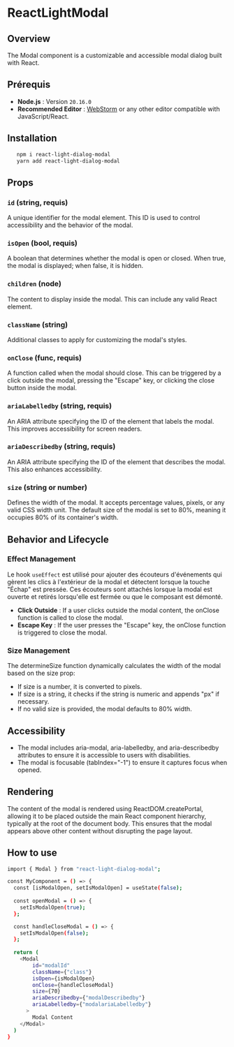 # ReactLightModal

## Overview

The Modal component is a customizable and accessible modal dialog built with React.

## Prérequis

- **Node.js** : Version `20.16.0`
- **Recommended Editor** : [WebStorm](https://www.jetbrains.com/webstorm/) or any other editor compatible with JavaScript/React.

## Installation

```bash
   npm i react-light-dialog-modal
   yarn add react-light-dialog-modal
```

## Props

### `id` (string, requis)
A unique identifier for the modal element. This ID is used to control accessibility and the behavior of the modal.

### `isOpen` (bool, requis)
A boolean that determines whether the modal is open or closed. When true, the modal is displayed; when false, it is hidden.

### `children` (node)
The content to display inside the modal. This can include any valid React element.

### `className` (string)
Additional classes to apply for customizing the modal's styles.

### `onClose` (func, requis)
A function called when the modal should close. This can be triggered by a click outside the modal, pressing the "Escape" key, or clicking the close button inside the modal.

### `ariaLabelledby` (string, requis)
An ARIA attribute specifying the ID of the element that labels the modal. This improves accessibility for screen readers.

### `ariaDescribedby` (string, requis)
An ARIA attribute specifying the ID of the element that describes the modal. This also enhances accessibility.

### `size` (string or number)
Defines the width of the modal. It accepts percentage values, pixels, or any valid CSS width unit.
The default size of the modal is set to 80%, meaning it occupies 80% of its container's width.

## Behavior and Lifecycle

### Effect Management
Le hook `useEffect` est utilisé pour ajouter des écouteurs d'événements qui gèrent les clics à l'extérieur de la modal et détectent lorsque la touche "Échap" est pressée. Ces écouteurs sont attachés lorsque la modal est ouverte et retirés lorsqu'elle est fermée ou que le composant est démonté.

- **Click Outside** : If a user clicks outside the modal content, the onClose function is called to close the modal.
- **Escape Key** : If the user presses the "Escape" key, the onClose function is triggered to close the modal.

### Size Management
The determineSize function dynamically calculates the width of the modal based on the size prop:

- If size is a number, it is converted to pixels.
- If size is a string, it checks if the string is numeric and appends "px" if necessary.
- If no valid size is provided, the modal defaults to 80% width.

## Accessibility
- The modal includes aria-modal, aria-labelledby, and aria-describedby attributes to ensure it is accessible to users with disabilities.
- The modal is focusable (tabIndex="-1") to ensure it captures focus when opened.

## Rendering
The content of the modal is rendered using ReactDOM.createPortal, allowing it to be placed outside the main React component hierarchy, typically at the root of the document body.
This ensures that the modal appears above other content without disrupting the page layout.

## How to use
```bash
import { Modal } from "react-light-dialog-modal";

const MyComponent = () => {
  const [isModalOpen, setIsModalOpen] = useState(false);
  
  const openModal = () => {
    setIsModalOpen(true);
  };

  const handleCloseModal = () => {
    setIsModalOpen(false);
  };
  
  return (
    <Modal
        id="modalId"
        className={"class"}
        isOpen={isModalOpen}
        onClose={handleCloseModal}
        size={70}
        ariaDescribedby={"modalDescribedby"}
        ariaLabelledby={"modalariaLabelledby"}
      >
        Modal Content
    </Modal>
  )
}
```
